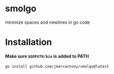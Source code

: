 # smolgo
minimize spaces and newlines in go code

# Installation
#### Make sure `$GOPATH/bin` is added to PATH
    go install github.com/jmarcantony/smolgo@latest
